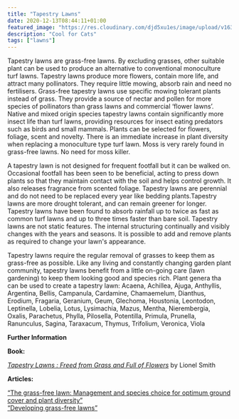 ```yaml
---
title: "Tapestry Lawns"
date: 2020-12-13T08:44:11+01:00
featured_image: "https://res.cloudinary.com/djd5xu1es/image/upload/v1639133957/desnlow-oz-banner_hdpxne.jpg"
description: "Cool for Cats"
tags: ["lawns"]
---
```


Tapestry lawns are grass-free lawns. By excluding grasses, other suitable plant can be used to produce an alternative to conventional monoculture turf lawns. Tapestry lawns produce more flowers, contain more life, and attract many pollinators. They require little mowing, absorb rain and need no fertilisers. Grass-free tapestry lawns use specific mowing tolerant plants instead of grass. They provide a source of nectar and pollen for more species of pollinators than grass lawns and commercial ‘flower lawns’. Native and mixed origin species tapestry lawns contain significantly more insect life than turf lawns, providing resources for insect eating predators such as birds and small mammals. Plants can be selected for flowers, foliage, scent and novelty. There is an immediate increase in plant diversity when replacing a monoculture type turf lawn. Moss is very rarely found in grass-free lawns. No need for moss killer.

A tapestry lawn is not designed for frequent footfall but it can be walked on. Occasional footfall has been seen to be beneficial, acting to press down plants so that they maintain contact with the soil and helps control growth. It also releases fragrance from scented foliage.
Tapestry lawns are perennial and do not need to be replaced every year like bedding plants.Tapestry lawns are more drought tolerant, and can remain greener for longer. Tapestry lawns have been found to absorb rainfall up to twice as fast as common turf lawns and up to three times faster than bare soil. Tapestry lawns are not static features. The internal structuring continually and visibly changes with the years and seasons. It is possible to add and remove plants as required to change your lawn's appearance.

Tapestry lawns require the regular removal of grasses to keep them as grass-free as possible. Like any living and constantly changing garden plant community, tapestry lawns benefit from a little on-going care (lawn gardening) to keep them looking good and species rich.
Plant genera tha can be used to create a tapestry lawn: Acaena, Achillea, Ajuga, Anthyllis, Argentina, Bellis, Campanula, Cardamine, Chamaemelum, Dianthus, Erodium, Fragaria, Geranium, Geum, Glechoma, Houstonia, Leontodon, Leptinella, Lobelia, Lotus, Lysimachia, Mazus, Mentha, Nierembergia, Oxalis, Parachetus, Phylla, Pilosella, Potentilla, Primula, Prunella, Ranunculus, Sagina, Taraxacum, Thymus, Trifolium, Veronica, Viola

**Further Information**

**Book:**   

[*Tapestry Lawns : Freed from Grass and Full of Flowers*](https://www.hive.co.uk/Product/Lionel-Smith/Tapestry-Lawns--Freed-from-Grass-and-Full-of-Flowers/23587987) by Lionel Smith

**Articles:**  

[&ldquo;The grass-free lawn: Management and species choice for optimum ground cover and plant diversity&rdquo;](sciencedirect.com/science/article/abs/pii/S1618866714000594)  
[&ldquo;Developing grass-free lawns&rdquo;](https://www.academia.edu/11424099/Developing_grass_free_lawns_Plantsman_2014_Vol_13_No_3_pp_182_187)   

